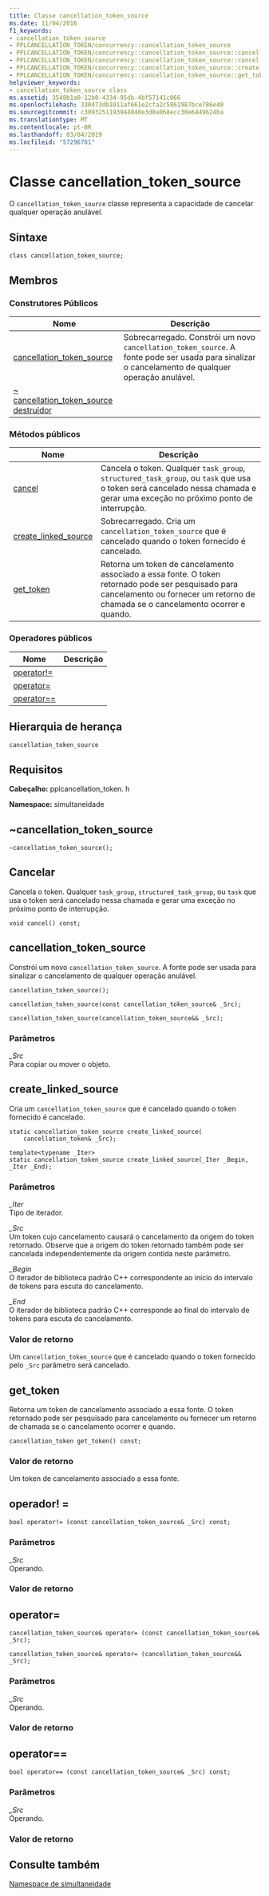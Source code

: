 ```yaml
---
title: Classe cancellation_token_source
ms.date: 11/04/2016
f1_keywords:
- cancellation_token_source
- PPLCANCELLATION_TOKEN/concurrency::cancellation_token_source
- PPLCANCELLATION_TOKEN/concurrency::cancellation_token_source::cancellation_token_source
- PPLCANCELLATION_TOKEN/concurrency::cancellation_token_source::cancel
- PPLCANCELLATION_TOKEN/concurrency::cancellation_token_source::create_linked_source
- PPLCANCELLATION_TOKEN/concurrency::cancellation_token_source::get_token
helpviewer_keywords:
- cancellation_token_source class
ms.assetid: 3548b1a0-12b0-4334-95db-4bf57141c066
ms.openlocfilehash: 330473db1011af661e2cfa2c5861987bce786e40
ms.sourcegitcommit: c3093251193944840e3d0a068ecc30e6449624ba
ms.translationtype: MT
ms.contentlocale: pt-BR
ms.lasthandoff: 03/04/2019
ms.locfileid: "57296781"
---
```

# <a name="cancellationtokensource-class"></a>Classe cancellation_token_source

O `cancellation_token_source` classe representa a capacidade de cancelar qualquer operação anulável.

## <a name="syntax"></a>Sintaxe

```
class cancellation_token_source;
```

## <a name="members"></a>Membros

### <a name="public-constructors"></a>Construtores Públicos

|Nome|Descrição|
|----------|-----------------|
|[cancellation_token_source](#ctor)|Sobrecarregado. Constrói um novo `cancellation_token_source`. A fonte pode ser usada para sinalizar o cancelamento de qualquer operação anulável.|
|[~ cancellation_token_source destruidor](#dtor)||

### <a name="public-methods"></a>Métodos públicos

|Nome|Descrição|
|----------|-----------------|
|[cancel](#cancel)|Cancela o token. Qualquer `task_group`, `structured_task_group`, ou `task` que usa o token será cancelado nessa chamada e gerar uma exceção no próximo ponto de interrupção.|
|[create_linked_source](#create_linked_source)|Sobrecarregado. Cria um `cancellation_token_source` que é cancelado quando o token fornecido é cancelado.|
|[get_token](#get_token)|Retorna um token de cancelamento associado a essa fonte. O token retornado pode ser pesquisado para cancelamento ou fornecer um retorno de chamada se o cancelamento ocorrer e quando.|

### <a name="public-operators"></a>Operadores públicos

|Nome|Descrição|
|----------|-----------------|
|[operator!=](#operator_neq)||
|[operator=](#operator_eq)||
|[operator==](#operator_eq_eq)||

## <a name="inheritance-hierarchy"></a>Hierarquia de herança

`cancellation_token_source`

## <a name="requirements"></a>Requisitos

**Cabeçalho:** pplcancellation_token. h

**Namespace:** simultaneidade

##  <a name="dtor"></a> ~cancellation_token_source

```
~cancellation_token_source();
```

##  <a name="cancel"></a> Cancelar

Cancela o token. Qualquer `task_group`, `structured_task_group`, ou `task` que usa o token será cancelado nessa chamada e gerar uma exceção no próximo ponto de interrupção.

```
void cancel() const;
```

##  <a name="ctor"></a> cancellation_token_source

Constrói um novo `cancellation_token_source`. A fonte pode ser usada para sinalizar o cancelamento de qualquer operação anulável.

```
cancellation_token_source();

cancellation_token_source(const cancellation_token_source& _Src);

cancellation_token_source(cancellation_token_source&& _Src);
```

### <a name="parameters"></a>Parâmetros

*_Src*<br/>
Para copiar ou mover o objeto.

##  <a name="create_linked_source"></a> create_linked_source

Cria um `cancellation_token_source` que é cancelado quando o token fornecido é cancelado.

```
static cancellation_token_source create_linked_source(
    cancellation_token& _Src);

template<typename _Iter>
static cancellation_token_source create_linked_source(_Iter _Begin, _Iter _End);
```

### <a name="parameters"></a>Parâmetros

*_Iter*<br/>
Tipo de iterador.

*_Src*<br/>
Um token cujo cancelamento causará o cancelamento da origem do token retornado. Observe que a origem do token retornado também pode ser cancelada independentemente da origem contida neste parâmetro.

*_Begin*<br/>
O iterador de biblioteca padrão C++ correspondente ao início do intervalo de tokens para escuta do cancelamento.

*_End*<br/>
O iterador de biblioteca padrão C++ corresponde ao final do intervalo de tokens para escuta do cancelamento.

### <a name="return-value"></a>Valor de retorno

Um `cancellation_token_source` que é cancelado quando o token fornecido pelo `_Src` parâmetro será cancelado.

##  <a name="get_token"></a> get_token

Retorna um token de cancelamento associado a essa fonte. O token retornado pode ser pesquisado para cancelamento ou fornecer um retorno de chamada se o cancelamento ocorrer e quando.

```
cancellation_token get_token() const;
```

### <a name="return-value"></a>Valor de retorno

Um token de cancelamento associado a essa fonte.

##  <a name="operator_neq"></a> operador! =

```
bool operator!= (const cancellation_token_source& _Src) const;
```

### <a name="parameters"></a>Parâmetros

*_Src*<br/>
Operando.

### <a name="return-value"></a>Valor de retorno

##  <a name="operator_eq"></a> operator=

```
cancellation_token_source& operator= (const cancellation_token_source& _Src);

cancellation_token_source& operator= (cancellation_token_source&& _Src);
```

### <a name="parameters"></a>Parâmetros

*_Src*<br/>
Operando.

### <a name="return-value"></a>Valor de retorno

##  <a name="operator_eq_eq"></a> operator==

```
bool operator== (const cancellation_token_source& _Src) const;
```

### <a name="parameters"></a>Parâmetros

*_Src*<br/>
Operando.

### <a name="return-value"></a>Valor de retorno

## <a name="see-also"></a>Consulte também

[Namespace de simultaneidade](concurrency-namespace.md)
